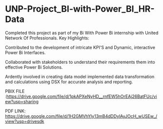 # UNP-Project_BI-with-Power_BI_HR-Data
Completed this project as part of my Bi With Power Bi internship with United Network Of Professionals.
Key Highlights:

Contributed to the development of intricate KPI'S and Dynamic, interactive Power Bi Interfaces.

Collaborated with stakeholders to understand their requirements them into effective Power Bi Solutions.

Ardently involved in creating data model implemented data transformation and calculations using DSX for accurate analysis and reporting.

PBIX FILE :https://drive.google.com/file/d/1pkAPXeNyHD__rnfEW5hOrEAj26BatFUc/view?usp=sharing  

PDF LINK: https://drive.google.com/file/d/1H2GMVhYly13mB4dDDylAyJOcH_wUSEw_/view?usp=drivesdk
